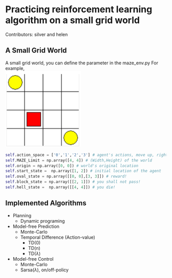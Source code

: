 # Practicing reinforcement learning algorithm on a small grid world
Contributors: silver and helen

## A Small Grid World 
A small grid world, you can define the parameter in the maze_env.py
For example, <br />
![alt text](https://github.com/chihfanhsu/RL_practice/blob/master/README_fig/world_example.png)<br />
```python
self.action_space = ['0','1','2','3'] # agent's actions, move up, right, down, and left
self.MAZE_Limit = np.array([4, 4]) # (Width,Height) of the world
self.origin = np.array([0, 0]) # world's original location
self.start_state =  np.array([1, 2]) # initial location of the agent
self.oval_state = np.array([[0, 0],[3, 3]]) # reward!
self.block_state = np.array([[2, 1]]) # you shall not pass!
self.hell_state =  np.array([[4, 4]]) # you die!
```
## Implemented Algorithms
* Planning
  * Dynamic programing
* Model-free Prediction
  * Monte-Carlo
  * Temporal Difference (Action-value)
    * TD(0)
    * TD(n)
    * TD($\lambda$)
* Model-free Control
  * Monte-Carlo
  * Sarsa(${\lambda}$), on/off-policy
